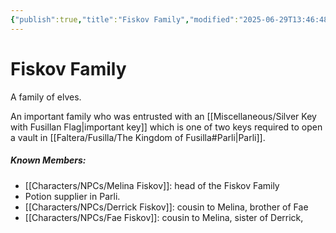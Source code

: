 ```yaml
---
{"publish":true,"title":"Fiskov Family","modified":"2025-06-29T13:46:48.877-07:00","cssclasses":""}
---
```




# Fiskov Family

A family of elves.

An important family who was entrusted with an [[Miscellaneous/Silver Key with Fusillan Flag\|important key]] which is one of two keys required to open a vault in [[Faltera/Fusilla/The Kingdom of Fusilla#Parli\|Parli]].

##### Known Members:

- [[Characters/NPCs/Melina Fiskov]]: head of the Fiskov Family
- Potion supplier in Parli.
- [[Characters/NPCs/Derrick Fiskov]]: cousin to Melina, brother of Fae
- [[Characters/NPCs/Fae Fiskov]]: cousin to Melina, sister of Derrick,
